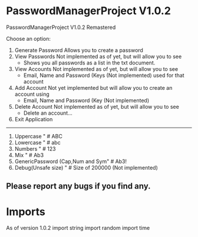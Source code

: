 # PasswordManagerProject V1.0.2
PasswordManagerProject V1.0.2  Remastered

Choose an option: 
1. Generate Password 
    Allows you to create a password 
2. View Passwords 
    Not implemented as of yet, but will allow you to see 
    - Shows you all passwords as a list in the txt document.
3. View Accounts
    Not implemented as of yet, but will allow you to see 
    - Email, Name and Password (Keys (Not implemented) used for that account
4. Add Account
    Not yet implemented but will allow you to create an account using 
    - Email, Name and Password (Key (Not implemented)
5. Delete Account
    Not implemented as of yet, but will allow you to see 
    - Delete an account...
6. Exit Application

-----
1. Uppercase "  # ABC
2. Lowercase "  # abc
3. Numbers "  # 123
4. Mix "  # Ab3
5. GenericPassword (Cap,Num and Sym"  # Ab3!
6. Debug(Unsafe size) "  # Size of 200000 (Not implemented)

Please report any bugs if you find any.
-----

# Imports
As of version 1.0.2 
import string
import random
import time
